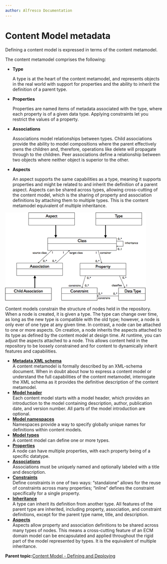 ```yaml
---
author: Alfresco Documentation
---
```


# Content Model metadata

Defining a content model is expressed in terms of the content metamodel.

The content metamodel comprises the following:

-   **Type**

    A type is at the heart of the content metamodel, and represents objects in the real world with support for properties and the ability to inherit the definition of a parent type.

-   **Properties**

    Properties are named items of metadata associated with the type, where each property is of a given data type. Applying constraints let you restrict the values of a property.

-   **Associations**

    Associations model relationships between types. Child associations provide the ability to model compositions where the parent effectively owns the children and, therefore, operations like delete will propagate through to the children. Peer associations define a relationship between two objects where neither object is superior to the other.

-   **Aspects**

    An aspect supports the same capabilities as a type, meaning it supports properties and might be related to and inherit the definition of a parent aspect. Aspects can be shared across types, allowing cross-cutting of the content model, which is the sharing of property and association definitions by attaching them to multiple types. This is the content metamodel equivalent of multiple inheritance.


![](../images/5-3.png)

Content models constrain the structure of nodes held in the repository. When a node is created, it is given a type. The type can change over time, as long as the new type is compatible with the old type; however, a node is only ever of one type at any given time. In contrast, a node can be attached to one or more aspects. On creation, a node inherits the aspects attached to its type as defined by the content model at design time. At runtime, you can adjust the aspects attached to a node. This allows content held in the repository to be loosely constrained and for content to dynamically inherit features and capabilities.

-   **[Metadata XML schema](../concepts/metadata-model-schema.md)**  
A content metamodel is formally described by an XML-schema document. When in doubt about how to express a content model or understand the full capabilities of the content metamodel, interrogate the XML schema as it provides the definitive description of the content metamodel.
-   **[Model header](../concepts/metadata-model-header.md)**  
Each content model starts with a model header, which provides an introduction to the model containing description, author, publication date, and version number. All parts of the model introduction are optional.
-   **[Model namespaces](../concepts/metadata-model-namespace.md)**  
Namespaces provide a way to specify globally unique names for definitions within content models.
-   **[Model types](../concepts/metadata-model-type.md)**  
A content model can define one or more types.
-   **[Properties](../concepts/metadata-model-props.md)**  
A node can have multiple properties, with each property being of a specific datatype.
-   **[Associations](../concepts/metadata-model-assoc.md)**  
Associations must be uniquely named and optionally labeled with a title and description.
-   **[Constraints](../concepts/metadata-model-contraints.md)**  
Define constraints in one of two ways: “standalone” allows for the reuse of constraints across many properties; “inline” defines the constraint specifically for a single property.
-   **[Inheritance](../concepts/metadata-model-inheritance.md)**  
A type can inherit its definition from another type. All features of the parent type are inherited, including property, association, and constraint definitions, except for the parent type name, title, and description.
-   **[Aspects](../concepts/metadata-model-aspects.md)**  
Aspects allow property and association definitions to be shared across many types of nodes. This means a cross-cutting feature of an ECM domain model can be encapsulated and applied throughout the rigid part of the model represented by types. It is the equivalent of multiple inheritance.

**Parent topic:**[Content Model - Defining and Deploying](../references/dev-extension-points-content-model-define-and-deploy.md)

